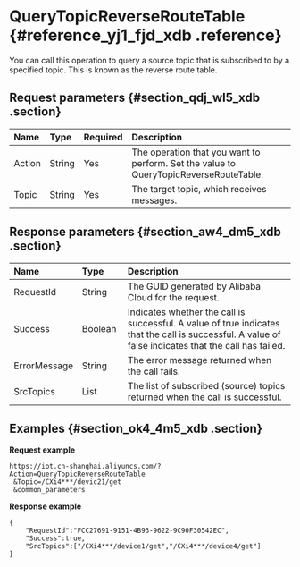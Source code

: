 # QueryTopicReverseRouteTable {#reference_yj1_fjd_xdb .reference}

You can call this operation to query a source topic that is subscribed to by a specified topic. This is known as the reverse route table.

## Request parameters {#section_qdj_wl5_xdb .section}

|Name|Type|Required|Description|
|:---|:---|:-------|:----------|
|Action|String|Yes|The operation that you want to perform. Set the value to QueryTopicReverseRouteTable.|
|Topic|String|Yes|The target topic, which receives messages.|

## Response parameters {#section_aw4_dm5_xdb .section}

|Name|Type|Description |
|:---|:---|:-----------|
|RequestId|String|The GUID generated by Alibaba Cloud for the request.|
|Success|Boolean |Indicates whether the call is successful. A value of true indicates that the call is successful. A value of false indicates that the call has failed.|
|ErrorMessage|String|The error message returned when the call fails.|
|SrcTopics|List|The list of subscribed \(source\) topics returned when the call is successful.|

## Examples {#section_ok4_4m5_xdb .section}

**Request example**

```
https://iot.cn-shanghai.aliyuncs.com/?Action=QueryTopicReverseRouteTable
 &Topic=/CXi4***/devic21/get
 &common_parameters
```

**Response example**

```
{
    "RequestId":"FCC27691-9151-4B93-9622-9C90F30542EC",
    "Success":true,
    "SrcTopics":["/CXi4***/device1/get","/CXi4***/device4/get"]
}
```

